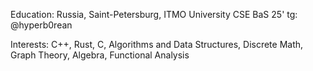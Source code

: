 Education: Russia, Saint-Petersburg, ITMO University CSE BaS 25'
tg: @hyperb0rean

Interests: C++, Rust, C, Algorithms and Data Structures, Discrete Math, Graph Theory, Algebra, Functional Analysis
